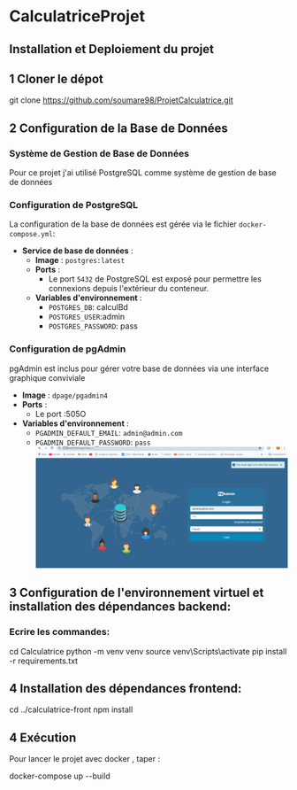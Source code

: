 # CalculatriceProjet

## Installation et Deploiement du projet

## 1 Cloner le dépot

git clone https://github.com/soumare98/ProjetCalculatrice.git

## 2 Configuration de la Base de Données

### Système de Gestion de Base de Données

Pour ce projet j'ai utilisé PostgreSQL comme système de gestion de base de données

### Configuration de PostgreSQL

La configuration de la base de données est gérée via le fichier `docker-compose.yml`:

- **Service de base de données** :
  - **Image** : `postgres:latest` 
  - **Ports** : 
    - Le port `5432` de PostgreSQL est exposé pour permettre les connexions depuis l'extérieur du conteneur.
  - **Variables d'environnement** :
    - `POSTGRES_DB`: calculBd
    - `POSTGRES_USER`:admin
    - `POSTGRES_PASSWORD`: pass

### Configuration de pgAdmin

pgAdmin est inclus pour gérer votre base de données via une interface graphique conviviale

- **Image** : `dpage/pgadmin4` 
- **Ports** : 
  - Le port :505O
- **Variables d'environnement** :
  - `PGADMIN_DEFAULT_EMAIL`: `admin@admin.com` 
  - `PGADMIN_DEFAULT_PASSWORD`: `pass`
  ![alt text](image.png)

## 3 Configuration de l'environnement virtuel et installation des dépendances backend:
### Ecrire les commandes:
cd Calculatrice
python -m venv venv
source venv\Scripts\activate
pip install -r requirements.txt

## 4 Installation des dépendances frontend: 
cd ../calculatrice-front
npm install

## 4 Exécution

Pour lancer le projet avec docker , taper :

docker-compose up --build


